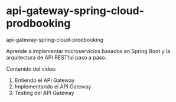 # api-gateway-spring-cloud-prodbooking
api-gateway-spring-cloud-prodbooking

Aprende a implementar microservicios basados ​​en Spring Boot y la arquitectura de API RESTful paso a paso.

Contenido del vídeo:
1. Entiendo el API Gateway
2. Implementando el API Gateway
3. Testing del  API Gateway

